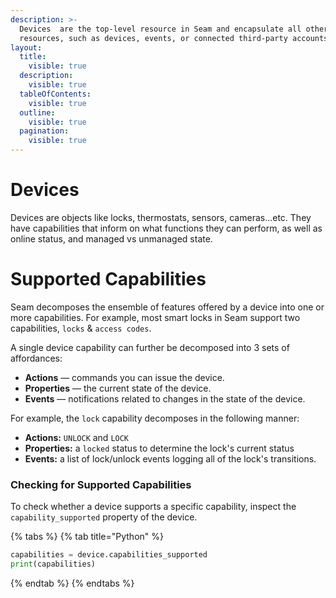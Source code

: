 ```yaml
---
description: >-
  Devices  are the top-level resource in Seam and encapsulate all other
  resources, such as devices, events, or connected third-party accounts.
layout:
  title:
    visible: true
  description:
    visible: true
  tableOfContents:
    visible: true
  outline:
    visible: true
  pagination:
    visible: true
---
```


# Devices

Devices are objects like locks, thermostats, sensors, cameras...etc. They have capabilities that inform on what functions they can perform, as well as online status, and managed vs unmanaged state. 


# Supported Capabilities

Seam decomposes the ensemble of features offered by a device into one or more capabilities. For example, most smart locks in Seam support two capabilities, `locks` & `access codes`. 

A single device capability can further be decomposed into 3 sets of affordances:

* **Actions** — commands you can issue the device.
* **Properties** — the current state of the device.
* **Events** — notifications related to changes in the state of the device.

For example, the `lock` capability decomposes in the following manner:

* **Actions:** `UNLOCK` and `LOCK`
* **Properties:**  a `locked` status to determine the lock's current status
* **Events:** a list of lock/unlock events logging all of the lock's transitions.

### Checking for Supported Capabilities
To check whether a device supports a specific capability, inspect the `capability_supported` property of the device.

<!-- CODE INJECT START Print out the capability_supported property of a device to inspect its supported capability -->
{% tabs %}
{% tab title="Python" %}
```python
capabilities = device.capabilities_supported
print(capabilities)
```
{% endtab %}
{% endtabs %}
<!-- CODE INJECT END -->